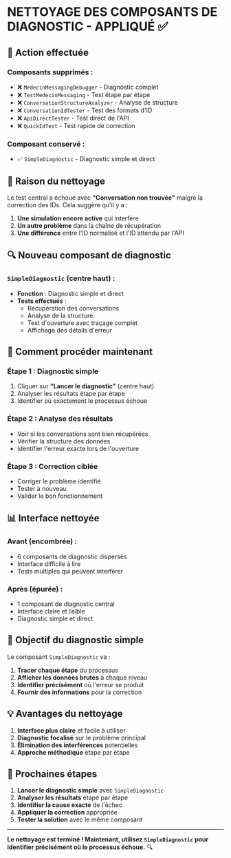 # NETTOYAGE DES COMPOSANTS DE DIAGNOSTIC - APPLIQUÉ ✅

## 🧹 **Action effectuée**

### **Composants supprimés :**
- ❌ `MedecinMessagingDebugger` - Diagnostic complet
- ❌ `TestMedecinMessaging` - Test étape par étape  
- ❌ `ConversationStructureAnalyzer` - Analyse de structure
- ❌ `ConversationIdTester` - Test des formats d'ID
- ❌ `ApiDirectTester` - Test direct de l'API
- ❌ `QuickIdTest` - Test rapide de correction

### **Composant conservé :**
- ✅ `SimpleDiagnostic` - Diagnostic simple et direct

## 🎯 **Raison du nettoyage**

Le test central a échoué avec **"Conversation non trouvée"** malgré la correction des IDs. Cela suggère qu'il y a :

1. **Une simulation encore active** qui interfère
2. **Un autre problème** dans la chaîne de récupération  
3. **Une différence** entre l'ID normalisé et l'ID attendu par l'API

## 🔍 **Nouveau composant de diagnostic**

### **`SimpleDiagnostic` (centre haut) :**
- **Fonction** : Diagnostic simple et direct
- **Tests effectués** :
  - Récupération des conversations
  - Analyse de la structure
  - Test d'ouverture avec traçage complet
  - Affichage des détails d'erreur

## 🚀 **Comment procéder maintenant**

### **Étape 1 : Diagnostic simple**
1. Cliquer sur **"Lancer le diagnostic"** (centre haut)
2. Analyser les résultats étape par étape
3. Identifier où exactement le processus échoue

### **Étape 2 : Analyse des résultats**
- Voir si les conversations sont bien récupérées
- Vérifier la structure des données
- Identifier l'erreur exacte lors de l'ouverture

### **Étape 3 : Correction ciblée**
- Corriger le problème identifié
- Tester à nouveau
- Valider le bon fonctionnement

## 📊 **Interface nettoyée**

### **Avant (encombrée) :**
- 6 composants de diagnostic dispersés
- Interface difficile à lire
- Tests multiples qui peuvent interférer

### **Après (épurée) :**
- 1 composant de diagnostic central
- Interface claire et lisible
- Diagnostic simple et direct

## 🎯 **Objectif du diagnostic simple**

Le composant `SimpleDiagnostic` va :

1. **Tracer chaque étape** du processus
2. **Afficher les données brutes** à chaque niveau
3. **Identifier précisément** où l'erreur se produit
4. **Fournir des informations** pour la correction

## 💡 **Avantages du nettoyage**

1. **Interface plus claire** et facile à utiliser
2. **Diagnostic focalisé** sur le problème principal
3. **Élimination des interférences** potentielles
4. **Approche méthodique** étape par étape

## 🚨 **Prochaines étapes**

1. **Lancer le diagnostic simple** avec `SimpleDiagnostic`
2. **Analyser les résultats** étape par étape
3. **Identifier la cause exacte** de l'échec
4. **Appliquer la correction** appropriée
5. **Tester la solution** avec le même composant

---

**Le nettoyage est terminé ! Maintenant, utilisez `SimpleDiagnostic` pour identifier précisément où le processus échoue.** 🔍
